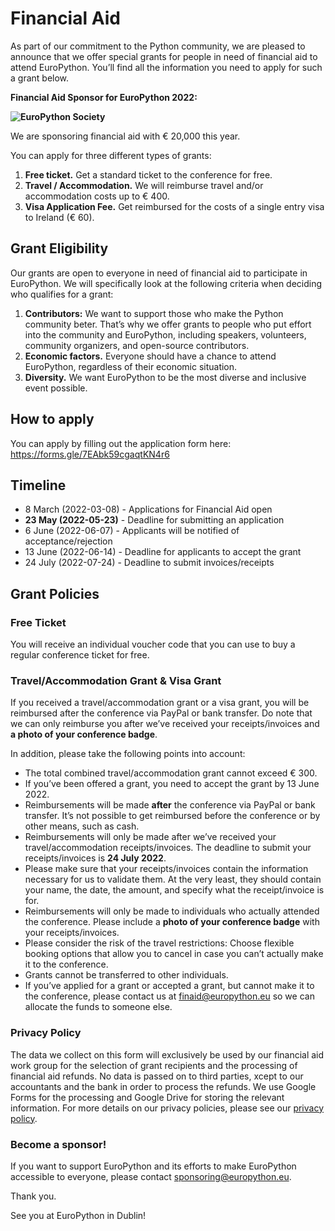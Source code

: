 # **Financial Aid**

As part of our commitment to the Python community, we are pleased to announce that we offer special grants for people in need of financial aid to attend EuroPython. You’ll find all the information you need to apply for such a grant below.

**Financial Aid Sponsor for EuroPython 2022:**

**![EuroPython Society](/img/eps-logo-white.png)**

We are sponsoring financial aid with € 20,000 this year.

You can apply for three different types of grants:

1. **Free ticket.** Get a standard ticket to the conference for free.
2. **Travel / Accommodation.** We will reimburse travel and/or accommodation costs up to € 400.
3. **Visa Application Fee.** Get reimbursed for the costs of a single entry visa to Ireland (€ 60).


## Grant Eligibility

Our grants are open to everyone in need of financial aid to participate in EuroPython. We will specifically look at the following criteria when deciding who qualifies for a grant:

1. **Contributors:** We want to support those who make the Python community beter. That’s why we offer grants to people who put effort into the community and EuroPython, including speakers, volunteers, community organizers, and open-source contributors.
2. **Economic factors.** Everyone should have a chance to attend EuroPython, regardless of their economic situation.
3. **Diversity.** We want EuroPython to be the most diverse and inclusive event possible.


## How to apply

You can apply by filling out the application form here: <https://forms.gle/7EAbk59cgaqtKN4r6>


## Timeline

- 8 March (2022-03-08) - Applications for Financial Aid open
- **23 May (2022-05-23)** - Deadline for submitting an application
- 6 June (2022-06-07) - Applicants will be notified of acceptance/rejection
- 13 June (2022-06-14) - Deadline for applicants to accept the grant
- 24 July (2022-07-24) - Deadline to submit invoices/receipts


## Grant Policies


### Free Ticket

You will receive an individual voucher code that you can use to buy a regular conference ticket for free.


### Travel/Accommodation Grant & Visa Grant

If you received a travel/accommodation grant or a visa grant, you will be reimbursed after the conference via PayPal or bank transfer. Do note that we can only reimburse you after we’ve received your receipts/invoices and **a photo of your conference badge**.

In addition, please take the following points into account:

- The total combined travel/accommodation grant cannot exceed € 300.
- If you’ve been offered a grant, you need to accept the grant by 13 June 2022.
- Reimbursements will be made **after** the conference via PayPal or bank transfer. It’s not possible to get reimbursed before the conference or by other means, such as cash.
- Reimbursements will only be made after we’ve received your travel/accommodation receipts/invoices. The deadline to submit your receipts/invoices is **24 July 2022**.
- Please make sure that your receipts/invoices contain the information necessary for us to validate them. At the very least, they should contain your name, the date, the amount, and specify what the receipt/invoice is for.
- Reimbursements will only be made to individuals who actually attended the conference. Please include a **photo of your conference badge** with your receipts/invoices.
- Please consider the risk of the travel restrictions: Choose flexible booking options that allow you to cancel in case you can’t actually make it to the conference.
- Grants cannot be transferred to other individuals.
- If you’ve applied for a grant or accepted a grant, but cannot make it to the conference, please contact us at [finaid@europython.eu](mailto:finaid@europython.eu) so we can allocate the funds to someone else.


### Privacy Policy

The data we collect on this form will exclusively be used by our financial aid work group for the selection of grant recipients and the processing of financial aid refunds. No data is passed on to third parties, xcept to our accountants and the bank in order to process the refunds. We use Google Forms for the processing and Google Drive for storing the relevant information. For more details on our privacy policies, please see our [privacy policy](https://ep2019.europython.eu/privacy.1.html).


### Become a sponsor!

If you want to support EuroPython and its efforts to make EuroPython accessible to everyone, please contact [sponsoring@europython.eu](mailto:sponsoring@europython.eu).

Thank you.

See you at EuroPython in Dublin!
